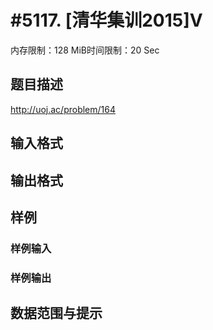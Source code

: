 # #5117. [清华集训2015]V

内存限制：128 MiB时间限制：20 Sec

## 题目描述

http://uoj.ac/problem/164

## 输入格式

## 输出格式

## 样例

### 样例输入

### 样例输出

## 数据范围与提示
